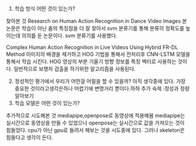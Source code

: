 1. 학습 방식 어떤 것이 있는가?

찾아본 것 
Research on Human Action Recognition in Dance Video Images 
본 논문은 학습이 아닌 춤의 특징점을 더 잘 찾아서 svm 분류기를 통해 분류의 정확도를 높이는데 의의를 둔 논문이다. svm 분류기를 사용했다.


Complex Human Action Recognition in Live Videos Using Hybrid FR-DL Method
이미지의 배경을 제거하고 HOG 기법을 통해서 전처리후 CNN-LSTM 모델을 통해서 학습 시킨다.
HOG 영상의 부분 기울기 방향 정보를 특징 벡터로 사용하는 것이다. 일반적으로 보행자 검출을 하기위한 알고리즘을 사용된다.

2. 정성적인 평가에서 우리가 어떤걸 어필을 할 수 있을까?
아직 생각중에 있다. 가장 중요한 것이라고생각은하나 어렵기에 변명거리 뿐이다.하하
추가 숙제 :정성과 정량 알아보기
3. 학습 모델은 어떤 것이 있는가?

추가적으로 시도해본 것
mediapipe,openpose로 동영상에 적용해봄 
mediapipe는 실시간으로 동영상을 만들 수 있었으나 openpose는 실시간으로 값을 가져오는 것이 힘들었다. cpu가 아닌 gpu로 돌려서 해보는 것을 시도중에 있다. 그러나 skeleton은 힘들다고 생각이 든다.

